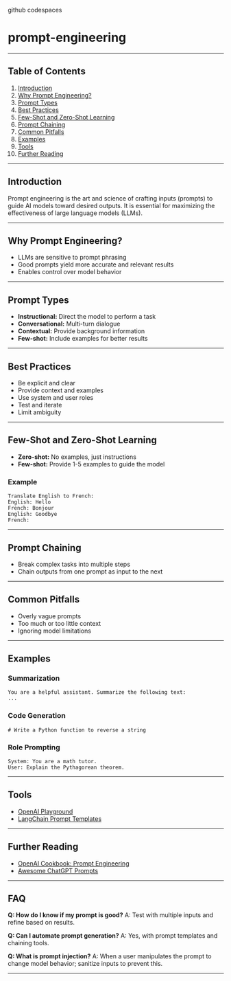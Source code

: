 github codespaces
# prompt-engineering

---

## Table of Contents
1. [Introduction](#introduction)
2. [Why Prompt Engineering?](#why-prompt-engineering)
3. [Prompt Types](#prompt-types)
4. [Best Practices](#best-practices)
5. [Few-Shot and Zero-Shot Learning](#few-shot-and-zero-shot-learning)
6. [Prompt Chaining](#prompt-chaining)
7. [Common Pitfalls](#common-pitfalls)
8. [Examples](#examples)
9. [Tools](#tools)
10. [Further Reading](#further-reading)

---

## Introduction
Prompt engineering is the art and science of crafting inputs (prompts) to guide AI models toward desired outputs. It is essential for maximizing the effectiveness of large language models (LLMs).

---

## Why Prompt Engineering?
- LLMs are sensitive to prompt phrasing
- Good prompts yield more accurate and relevant results
- Enables control over model behavior

---

## Prompt Types
- **Instructional:** Direct the model to perform a task
- **Conversational:** Multi-turn dialogue
- **Contextual:** Provide background information
- **Few-shot:** Include examples for better results

---

## Best Practices
- Be explicit and clear
- Provide context and examples
- Use system and user roles
- Test and iterate
- Limit ambiguity

---

## Few-Shot and Zero-Shot Learning
- **Zero-shot:** No examples, just instructions
- **Few-shot:** Provide 1-5 examples to guide the model

### Example
```
Translate English to French:
English: Hello
French: Bonjour
English: Goodbye
French:
```

---

## Prompt Chaining
- Break complex tasks into multiple steps
- Chain outputs from one prompt as input to the next

---

## Common Pitfalls
- Overly vague prompts
- Too much or too little context
- Ignoring model limitations

---

## Examples
### Summarization
```
You are a helpful assistant. Summarize the following text:
...
```

### Code Generation
```
# Write a Python function to reverse a string
```

### Role Prompting
```
System: You are a math tutor.
User: Explain the Pythagorean theorem.
```

---

## Tools
- [OpenAI Playground](https://platform.openai.com/playground)
- [LangChain Prompt Templates](https://python.langchain.com/docs/modules/prompts/prompt_templates/)

---

## Further Reading
- [OpenAI Cookbook: Prompt Engineering](https://github.com/openai/openai-cookbook#prompt-engineering)
- [Awesome ChatGPT Prompts](https://github.com/f/awesome-chatgpt-prompts)

---

## FAQ
**Q: How do I know if my prompt is good?**
A: Test with multiple inputs and refine based on results.

**Q: Can I automate prompt generation?**
A: Yes, with prompt templates and chaining tools.

**Q: What is prompt injection?**
A: When a user manipulates the prompt to change model behavior; sanitize inputs to prevent this.

---
